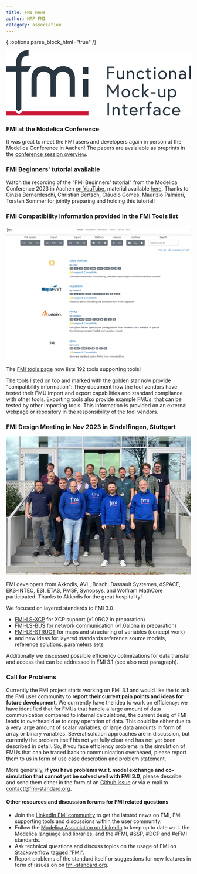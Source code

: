 ```yaml
---
title: FMI news
author: MAP FMI
category: association
---
```


{::options parse_block_html="true" /}

![FMI](FMI.png)

### FMI at the Modelica Conference

It was great to meet the FMI users and developers again in person at the Modelica Conference in Aachen!
The papers are avaialable as preprints in the [conference session overview](https://www.conftool.com/modelica2023/sessions.php).

### FMI Beginners' tutorial available

Watch the recording of the "FMI Beginners' tutorial" from the Modelica Conference 2023 in Aachen [on YouTube](https://www.youtube.com/watch?v=RlAafdCKCHU), material available [here](https://github.com/modelica/fmi-beginners-tutorial-2023). 
Thanks to Cinzia Bernardeschi, Christian Bertsch, Cláudio Gomes, Maurizio Palmieri, Torsten Sommer for jointly preparing and holding this tutorial!

### FMI Compatibility Information provided in the FMI Tools list

![FMI tools page](FMI_tools_page.png)

The [FMI tools page](https://fmi-standard.org/tools/) now lists 192 tools supporting tools!

The tools listed on top and marked with the golden star now provide "compatibility information": 
They document how the tool vendors have tested their FMU import and export capabilities and standard compliance with other tools. 
Exporting tools also provide example FMUs, that can be tested by other importing tools.
This information is provided on an external webpage or repository in the responsibility of the tool vendors.

### FMI Design Meeting in Nov 2023 in Sindelfingen, Stuttgart

![FMI Design Meeting Sindelfingen](fmi-design-23-sindelfingen.jpg)

FMI developers from Akkodis, AVL, Bosch, Dassault Systemes, dSPACE, EKS-INTEC, ESI, ETAS, PMSF, Synopsys, and Wolfram MathCore participated.
Thanks to Akkodis for the great hospitality!

We focused on layered standards to FMI 3.0

- [FMI-LS-XCP](https://github.com/modelica/fmi-ls-xcp) for XCP support (v1.0RC2 in preparation)
- [FMI-LS-BUS](https://github.com/modelica/fmi-ls-bus) for network communication (v1.0alpha in preparation)
- [FMI-LS-STRUCT](https://github.com/modelica/fmi-ls-struct) for maps and structuring of variables (concept work)
- and new ideas for layered standards reference source models, reference solutions, parameters sets

Additionally we discussed possible efficiency optimizations for data transfer and access that can be addressed in FMI 3.1 (see also next paragraph).

### Call for Problems 

Currently the FMI project starts working on FMI 3.1 and would like the to ask the FMI user community to **report their current pain points and ideas for future development**.
We currrently have the idea to work on efficiency: we have identified that for FMUs that handle a large amount of data communication compared to internal calculations, the current desig of FMI leads to overhead due to copy operation of data. 
This could be either due to a very large amount of scalar variables, or large data amounts in form of array or binary variables. Several solution approaches are in discussion, but currently the problem itself his not yet fully clear and has not yet been described in detail.
So, if you face efficiency problems in the simulation of FMUs that can be traced back to communication overheaed, please report them to us in form of use case descrption and problem statement.

More generally, **if you have problems w.r.t. model exchange and co-simulation that cannot yet be solved well with FMI 3.0**, please describe and send them either in the form of an [Github issue](https://github.com/modelica/fmi-standard/issues) or via e-mail to [contact@fmi-standard.org](contact@fmi-standard.org).

#### Other resources and discussion forums for FMI related questions

- Join the [LinkedIn FMI community](https://www.linkedin.com/groups/7477473/) to get the latsted news on FMI, FMI supporting tools and discussions within the user community.
- Follow the [Modelica Association on LinkedIn](https://www.linkedin.com/company/modelica-association?originalSubdomain=se) to keep up to date w.r.t. the Modelica language and libraries, and the #FMI, #SSP, #DCP and #eFMI standards.
- Ask technical questions and discuss topics on the usage of FMI on [Stackoverflow tagged "FMI"](https://stackoverflow.com/questions/tagged/fmi).
- Report problems of the standard itself or suggestions for new features in form of issues on on [fmi-standard.org](https://github.com/modelica/fmi-standard/issues).
